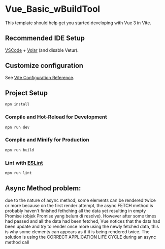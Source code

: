 # Vue_Basic_wBuildTool

This template should help get you started developing with Vue 3 in Vite.

## Recommended IDE Setup

[VSCode](https://code.visualstudio.com/) + [Volar](https://marketplace.visualstudio.com/items?itemName=Vue.volar) (and disable Vetur).

## Customize configuration

See [Vite Configuration Reference](https://vitejs.dev/config/).

## Project Setup

```sh
npm install
```

### Compile and Hot-Reload for Development

```sh
npm run dev
```

### Compile and Minify for Production

```sh
npm run build
```

### Lint with [ESLint](https://eslint.org/)

```sh
npm run lint
```

## Async Method problem:
due to the nature of async method, some elements can be rendered twice or more because on the first render attempt, the async FETCH method is probably haven't finished fethching all the data yet resulting in empty Promise (objek Promise yang belum di resolve). However after some times had passed and all the data had been fetched, Vue notices that the data had been update and try to render once more using the newly fetched data, this is why some elements can appears as if it is being rendered twice. The solution is using the CORRECT APPLICATION LIFE CYCLE during an async method call
